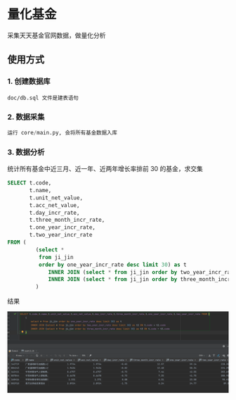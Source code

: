 # 量化基金

采集天天基金官网数据，做量化分析

## 使用方式

### 1. 创建数据库

```
doc/db.sql 文件是建表语句
```

### 2. 数据采集

```sql
运行 core/main.py, 会将所有基金数据入库
```

### 3. 数据分析

统计所有基金中近三月、近一年、近两年增长率排前 30 的基金，求交集

```sql
SELECT t.code,
       t.name,
       t.unit_net_value,
       t.acc_net_value,
       t.day_incr_rate,
       t.three_month_incr_rate,
       t.one_year_incr_rate,
       t.two_year_incr_rate
FROM (
         (select *
          from ji_jin
          order by one_year_incr_rate desc limit 30) as t
             INNER JOIN (select * from ji_jin order by two_year_incr_rate desc limit 30) as t2 ON t.code = t2.code
             INNER JOIN (select * from ji_jin order by three_month_incr_rate desc limit 30) as t3 ON t.code = t3.code
         )

```

结果

![img.png](doc/img.png)